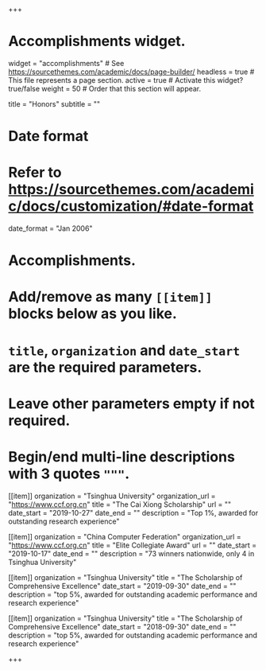 +++
# Accomplishments widget.
widget = "accomplishments"  # See https://sourcethemes.com/academic/docs/page-builder/
headless = true  # This file represents a page section.
active = true  # Activate this widget? true/false
weight = 50  # Order that this section will appear.

title = "Honors"
subtitle = ""

# Date format
#   Refer to https://sourcethemes.com/academic/docs/customization/#date-format
date_format = "Jan 2006"

# Accomplishments.
#   Add/remove as many `[[item]]` blocks below as you like.
#   `title`, `organization` and `date_start` are the required parameters.
#   Leave other parameters empty if not required.
#   Begin/end multi-line descriptions with 3 quotes `"""`.

[[item]]
  organization = "Tsinghua University"
  organization_url = "https://www.ccf.org.cn"
  title = "The Cai Xiong Scholarship"
  url = ""
  date_start = "2019-10-27"
  date_end = ""
  description = "Top 1%, awarded for outstanding research experience"

[[item]]
  organization = "China Computer Federation"
  organization_url = "https://www.ccf.org.cn"
  title = "Elite Collegiate Award"
  url = ""
  date_start = "2019-10-17"
  date_end = ""
  description = "73 winners nationwide, only 4 in Tsinghua University"

[[item]]
  organization = "Tsinghua University"
  title = "The Scholarship of Comprehensive Excellence"
  date_start = "2019-09-30"
  date_end = ""
  description = "top 5%, awarded for outstanding academic performance and research experience"

[[item]]
  organization = "Tsinghua University"
  title = "The Scholarship of Comprehensive Excellence"
  date_start = "2018-09-30"
  date_end = ""
  description = "top 5%, awarded for outstanding academic performance and research experience"

+++
